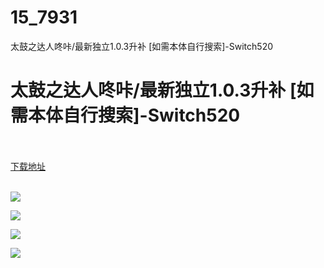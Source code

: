 # 15_7931
太鼓之达人咚咔/最新独立1.0.3升补 [如需本体自行搜索]-Switch520
# 太鼓之达人咚咔/最新独立1.0.3升补 [如需本体自行搜索]-Switch520
 <br/></br>
[下载地址](https://www.switch520.cc/article/7931 "下载地址")
<br/></br>

<p><img src="https://www.switch520.cc/muke_img/upload_art_editor_20201218-1_b1e723b9c7b54d62287976d4196039ea.jpg"></p>
<p><img src="https://www.switch520.cc/muke_img/upload_art_editor_20201218-1_4e146a08afe34a1c2fc0343d1196882b.jpg"></p>
<p><img src="https://www.switch520.cc/muke_img/upload_art_editor_20201218-1_bd7122ac8e242c9c1b6237f26de95bf1.jpg"></p>
<p><img src="https://www.switch520.cc/muke_img/upload_art_editor_20201218-1_52c711a4f7a221a6dbae0337d4aeeda0.jpg"></p>
<p></p>
<p><strong><span style="color:#D9D9D9">&nbsp;</span></strong></p>
<p><strong><span style="color:#D9D9D9">&nbsp;</span></strong></p>
<p><strong><span style="color:#D9D9D9">&nbsp;</span></strong></p>
